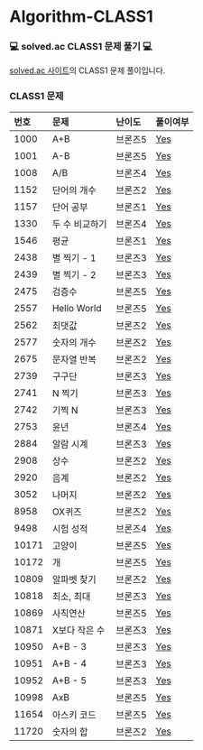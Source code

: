 # Algorithm-CLASS1

### :computer: solved.ac CLASS1 문제 풀기 :computer:

[solved.ac 사이트](https://solved.ac/class)의 CLASS1 문제 풀이입니다.

### CLASS1 문제

| 번호  | 문제           | 난이도  | 풀이여부                                                                              |
| :---- | :------------- | :------ | ------------------------------------------------------------------------------------- |
| 1000  | A+B            | 브론즈5 | [Yes](./%5B1000%5D%20A%2BB.js)                                                        |
| 1001  | A-B            | 브론즈5 | [Yes](./%5B1001%5D%20A-B.js)                                                          |
| 1008  | A/B            | 브론즈4 | [Yes](./%5B1008%5D%20A%EB%82%98%EB%88%84%EA%B8%B0B.js)                                |
| 1152  | 단어의 개수    | 브론즈2 | [Yes](./%5B1152%5D%20%EB%8B%A8%EC%96%B4%EC%9D%98%20%EA%B0%9C%EC%88%98.js)             |
| 1157  | 단어 공부      | 브론즈1 | [Yes](./%5B1157%5D%20%EB%8B%A8%EC%96%B4%20%EA%B3%B5%EB%B6%80.js)                      |
| 1330  | 두 수 비교하기 | 브론즈4 | [Yes](./%5B1330%5D%20%EB%91%90%20%EC%88%98%20%EB%B9%84%EA%B5%90%ED%95%98%EA%B8%B0.js) |
| 1546  | 평균           | 브론즈1 | [Yes](./%5B1546%5D%20%ED%8F%89%EA%B7%A0.js)                                           |
| 2438  | 별 찍기 - 1    | 브론즈3 | [Yes](./%5B2438%5D%20%EB%B3%84%20%EC%B0%8D%EA%B8%B0%20-%201.js)                       |
| 2439  | 별 찍기 - 2    | 브론즈3 | [Yes](./%5B2439%5D%20%EB%B3%84%20%EC%B0%8D%EA%B8%B0%20-%202.js)                       |
| 2475  | 검증수         | 브론즈5 | [Yes](./%5B2475%5D%20%EA%B2%80%EC%A6%9D%EC%88%98.js)                                  |
| 2557  | Hello World    | 브론즈5 | [Yes](./%5B2557%5D%20Hello%20World.js)                                                |
| 2562  | 최댓값         | 브론즈2 | [Yes](./%5B2562%5D%20%EC%B5%9C%EB%8C%93%EA%B0%92.js)                                  |
| 2577  | 숫자의 개수    | 브론즈2 | [Yes](./%5B2577%5D%20%EC%88%AB%EC%9E%90%EC%9D%98%20%EA%B0%9C%EC%88%98.js)             |
| 2675  | 문자열 반복    | 브론즈2 | [Yes](./%5B2675%5D%20%EB%AC%B8%EC%9E%90%EC%97%B4%20%EB%B0%98%EB%B3%B5.js)             |
| 2739  | 구구단         | 브론즈3 | [Yes](./%5B2739%5D%20%EA%B5%AC%EA%B5%AC%EB%8B%A8.js)                                  |
| 2741  | N 찍기         | 브론즈3 | [Yes](./%5B2741%5D%20N%EC%B0%8D%EA%B8%B0.js)                                          |
| 2742  | 기찍 N         | 브론즈3 | [Yes](./%5B2742%5D%20%EA%B8%B0%EC%B0%8D%20N.js)                                       |
| 2753  | 윤년           | 브론즈4 | [Yes](./%5B2753%5D%20%EC%9C%A4%EB%85%84.js)                                           |
| 2884  | 알람 시계      | 브론즈3 | [Yes](./%5B2884%5D%20%EC%95%8C%EB%9E%8C%20%EC%8B%9C%EA%B3%84.js)                      |
| 2908  | 상수           | 브론즈2 | [Yes](./%5B2908%5D%20%EC%83%81%EC%88%98.js)                                           |
| 2920  | 음계           | 브론즈2 | [Yes](./%5B2920%5D%20%EC%9D%8C%EA%B3%84.js)                                           |
| 3052  | 나머지         | 브론즈2 | [Yes](./%5B3052%5D%20%EB%82%98%EB%A8%B8%EC%A7%80.js)                                  |
| 8958  | OX퀴즈         | 브론즈2 | [Yes](./%5B8958%5D%20OX%ED%80%B4%EC%A6%88.js)                                         |
| 9498  | 시험 성적      | 브론즈4 | [Yes](./%5B9498%5D%20%EC%8B%9C%ED%97%98%20%EC%84%B1%EC%A0%81.js)                      |
| 10171 | 고양이         | 브론즈5 | [Yes](./%5B10171%5D%20%EA%B3%A0%EC%96%91%EC%9D%B4.js)                                 |
| 10172 | 개             | 브론즈5 | [Yes](./%5B10172%5D%20%EA%B0%9C.js)                                                   |
| 10809 | 알파벳 찾기    | 브론즈2 | [Yes](./%5B10809%5D%20%EC%95%8C%ED%8C%8C%EB%B2%B3%20%EC%B0%BE%EA%B8%B0.js)            |
| 10818 | 최소, 최대     | 브론즈3 | [Yes](./%5B10818%5D%20%EC%B5%9C%EC%86%8C%2C%20%EC%B5%9C%EB%8C%80.js)                  |
| 10869 | 사칙연산       | 브론즈5 | [Yes](./%5B10869%5D%20%EC%82%AC%EC%B9%99%EC%97%B0%EC%82%B0.js)                        |
| 10871 | X보다 작은 수  | 브론즈3 | [Yes](./%5B10871%5D%20X%EB%B3%B4%EB%8B%A4%20%EC%9E%91%EC%9D%80%20%EC%88%98.js)        |
| 10950 | A+B - 3        | 브론즈3 | [Yes](./%5B10950%5D%20A%20%2B%20B%20-%203.js)                                         |
| 10951 | A+B - 4        | 브론즈3 | [Yes](./%5B10951%5D%20A%20%2B%20B%20-%204.js)                                         |
| 10952 | A+B - 5        | 브론즈3 | [Yes](./%5B10952%5D%20A%20%2B%20B%20-%205.js)                                         |
| 10998 | AxB            | 브론즈5 | [Yes](./%5B10998%5D%20AxB.js)                                                         |
| 11654 | 아스키 코드    | 브론즈5 | [Yes](./%5B11654%5D%20%EC%95%84%EC%8A%A4%ED%82%A4%20%EC%BD%94%EB%93%9C.js)            |
| 11720 | 숫자의 합      | 브론즈2 | [Yes](./%5B11720%5D%20%EC%88%AB%EC%9E%90%EC%9D%98%20%ED%95%A9.js)                     |
